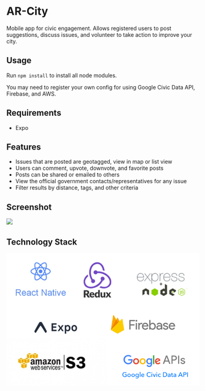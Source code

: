 # AR-City

Mobile app for civic engagement. Allows registered users to post suggestions, discuss issues, and volunteer to take action to improve your city.

## Usage

Run ```npm install``` to install all node modules.

You may need to register your own config for using Google Civic Data API, Firebase, and AWS.

## Requirements

- Expo

## Features
- Issues that are posted are geotagged, view in map or list view
- Users can comment, upvote, downvote, and favorite posts
- Posts can be shared or emailed to others
- View the official government contacts/representatives for any issue
- Filter results by distance, tags, and other criteria

## Screenshot

![](assets/images/screenshot-main.png?raw=true)

## Technology Stack

![](assets/images/techstack.png?raw=true)
